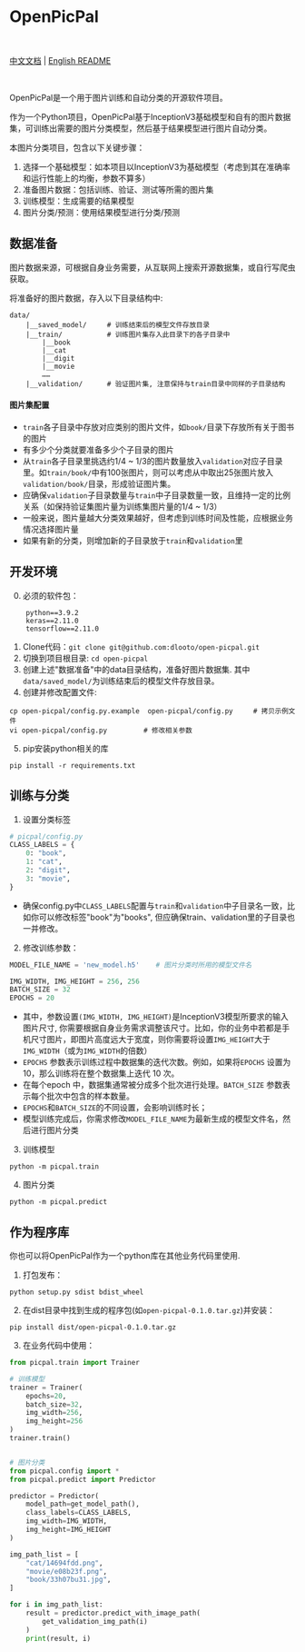 # OpenPicPal

<br>

[中文文档](README_CN.md) | [English README](README.md)

<br>

OpenPicPal是一个用于图片训练和自动分类的开源软件项目。

作为一个Python项目，OpenPicPal基于InceptionV3基础模型和自有的图片数据集，可训练出需要的图片分类模型，然后基于结果模型进行图片自动分类。

本图片分类项目，包含以下关键步骤：
1. 选择一个基础模型：如本项目以InceptionV3为基础模型（考虑到其在准确率和运行性能上的均衡，参数不算多）
2. 准备图片数据：包括训练、验证、测试等所需的图片集
3. 训练模型：生成需要的结果模型
4. 图片分类/预测：使用结果模型进行分类/预测

## 数据准备
图片数据来源，可根据自身业务需要，从互联网上搜索开源数据集，或自行写爬虫获取。

将准备好的图片数据，存入以下目录结构中:
```
data/
    |__saved_model/     # 训练结束后的模型文件存放目录
    |__train/           # 训练图片集存入此目录下的各子目录中
        |__book             
        |__cat              
        |__digit            
        |__movie            
        ……
    |__validation/      # 验证图片集, 注意保持与train目录中同样的子目录结构
```    

#### 图片集配置
* `train`各子目录中存放对应类别的图片文件，如`book/`目录下存放所有关于图书的图片
* 有多少个分类就要准备多少个子目录的图片
* 从`train`各子目录里挑选约1/4 ~ 1/3的图片数量放入`validation`对应子目录里。如`train/book/`中有100张图片，则可以考虑从中取出25张图片放入`validation/book/`目录，形成验证图片集。
* 应确保`validation`子目录数量与`train`中子目录数量一致，且维持一定的比例关系（如保持验证集图片量为训练集图片量的1/4 ~ 1/3）
* 一般来说，图片量越大分类效果越好，但考虑到训练时间及性能，应根据业务情况选择图片量
* 如果有新的分类，则增加新的子目录放于`train`和`validation`里

## 开发环境
0. 必须的软件包：
```shell
    python==3.9.2
    keras==2.11.0
    tensorflow==2.11.0
```
1. Clone代码：`git clone git@github.com:dlooto/open-picpal.git`
2. 切换到项目根目录: `cd open-picpal`
3. 创建上述"数据准备"中的data目录结构，准备好图片数据集. 其中`data/saved_model/`为训练结束后的模型文件存放目录。
4. 创建并修改配置文件:

```shell
cp open-picpal/config.py.example  open-picpal/config.py     # 拷贝示例文件
vi open-picpal/config.py         # 修改相关参数
```

5. pip安装python相关的库
```
pip install -r requirements.txt 
```

## 训练与分类

1. 设置分类标签
```python
# picpal/config.py
CLASS_LABELS = {
    0: "book",
    1: "cat",
    2: "digit",
    3: "movie",
}
```
* 确保config.py中`CLASS_LABELS`配置与`train`和`validation`中子目录名一致，比如你可以修改标签"book"为"books", 但应确保train、validation里的子目录也一并修改。

2. 修改训练参数：
```python
MODEL_FILE_NAME = 'new_model.h5'    # 图片分类时所用的模型文件名    

IMG_WIDTH, IMG_HEIGHT = 256, 256     
BATCH_SIZE = 32                      
EPOCHS = 20                         
```
* 其中，参数设置`(IMG_WIDTH, IMG_HEIGHT)`是InceptionV3模型所要求的输入图片尺寸, 你需要根据自身业务需求调整该尺寸。比如，你的业务中若都是手机尺寸图片，即图片高度远大于宽度，则你需要将设置`IMG_HEIGHT`大于`IMG_WIDTH`（或为`IMG_WIDTH`的倍数）
* `EPOCHS` 参数表示训练过程中数据集的迭代次数。例如，如果将`EPOCHS` 设置为 10，那么训练将在整个数据集上迭代 10 次。
* 在每个epoch 中，数据集通常被分成多个批次进行处理。`BATCH_SIZE` 参数表示每个批次中包含的样本数量。
* `EPOCHS`和`BATCH_SIZE`的不同设置，会影响训练时长；
* 模型训练完成后，你需求修改`MODEL_FILE_NAME`为最新生成的模型文件名，然后进行图片分类

3. 训练模型
```shell
python -m picpal.train
```

4. 图片分类
```shell
python -m picpal.predict
```

## 作为程序库
你也可以将OpenPicPal作为一个python库在其他业务代码里使用.
1. 打包发布： 
```
python setup.py sdist bdist_wheel
``` 
2. 在dist目录中找到生成的程序包(如`open-picpal-0.1.0.tar.gz`)并安装：
```
pip install dist/open-picpal-0.1.0.tar.gz
```
3. 在业务代码中使用：
```python
from picpal.train import Trainer

# 训练模型
trainer = Trainer(
    epochs=20,
    batch_size=32, 
    img_width=256, 
    img_height=256
)
trainer.train()


# 图片分类
from picpal.config import *
from picpal.predict import Predictor

predictor = Predictor(
    model_path=get_model_path(),
    class_labels=CLASS_LABELS,
    img_width=IMG_WIDTH,
    img_height=IMG_HEIGHT
)

img_path_list = [
    "cat/14694fdd.png",
    "movie/e08b23f.png",
    "book/33h07bu31.jpg",
]

for i in img_path_list:
    result = predictor.predict_with_image_path(
        get_validation_img_path(i)
    )
    print(result, i)
```
